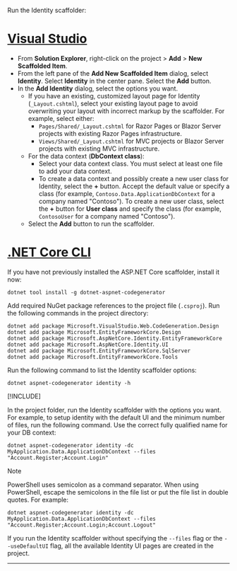 Run the Identity scaffolder:

# [Visual Studio](#tab/visual-studio)

* From **Solution Explorer**, right-click on the project > **Add** > **New Scaffolded Item**.
* From the left pane of the **Add New Scaffolded Item** dialog, select **Identity**. Select **Identity** in the center pane. Select the **Add** button.
* In the **Add Identity** dialog, select the options you want.
  * If you have an existing, customized layout page for Identity (`_Layout.cshtml`), select your existing layout page to avoid overwriting your layout with incorrect markup by the scaffolder. For example, select either:
    * `Pages/Shared/_Layout.cshtml` for Razor Pages or Blazor Server projects with existing Razor Pages infrastructure.
    * `Views/Shared/_Layout.cshtml` for MVC projects or Blazor Server projects with existing MVC infrastructure.
  * For the data context (**DbContext class**):
    * Select your data context class. You must select at least one file to add your data context.
    * To create a data context and possibly create a new user class for Identity, select the **+** button. Accept the default value or specify a class (for example, `Contoso.Data.ApplicationDbContext` for a company named "Contoso"). To create a new user class, select the **+** button for **User class** and specify the class (for example, `ContosoUser` for a company named "Contoso").
  * Select the **Add** button to run the scaffolder.

# [.NET Core CLI](#tab/netcore-cli)

If you have not previously installed the ASP.NET Core scaffolder, install it now:

```dotnetcli
dotnet tool install -g dotnet-aspnet-codegenerator
```

Add required NuGet package references to the project file (`.csproj`). Run the following commands in the project directory:

```dotnetcli
dotnet add package Microsoft.VisualStudio.Web.CodeGeneration.Design
dotnet add package Microsoft.EntityFrameworkCore.Design
dotnet add package Microsoft.AspNetCore.Identity.EntityFrameworkCore
dotnet add package Microsoft.AspNetCore.Identity.UI
dotnet add package Microsoft.EntityFrameworkCore.SqlServer
dotnet add package Microsoft.EntityFrameworkCore.Tools
```

Run the following command to list the Identity scaffolder options:

```dotnetcli
dotnet aspnet-codegenerator identity -h
```

[!INCLUDE[](~/includes/scaffoldTFM.md)]

In the project folder, run the Identity scaffolder with the options you want. For example, to setup identity with the default UI and the minimum number of files, run the following command. Use the correct fully qualified name for your DB context:

```dotnetcli
dotnet aspnet-codegenerator identity -dc MyApplication.Data.ApplicationDbContext --files "Account.Register;Account.Login"
```

> [!NOTE]
> PowerShell uses semicolon as a command separator. When using PowerShell, escape the semicolons in the file list or put the file list in double quotes. For example:

```dotnetcli
dotnet aspnet-codegenerator identity -dc MyApplication.Data.ApplicationDbContext --files "Account.Register;Account.Login;Account.Logout"
```

If you run the Identity scaffolder without specifying the `--files` flag or the `--useDefaultUI` flag, all the available Identity UI pages are created in the project.

---

